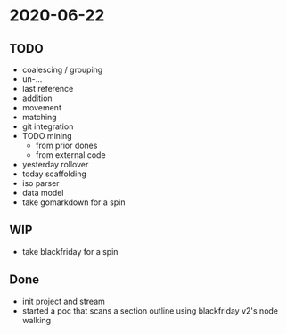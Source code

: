 # 2020-06-22

## TODO

- coalescing / grouping
- un-...
- last reference
- addition
- movement
- matching
- git integration
- TODO mining
  - from prior dones
  - from external code
- yesterday rollover
- today scaffolding
- iso parser
- data model
- take gomarkdown for a spin

## WIP

- take blackfriday for a spin

## Done

- init project and stream
- started a poc that scans a section outline using blackfriday v2's node walking
